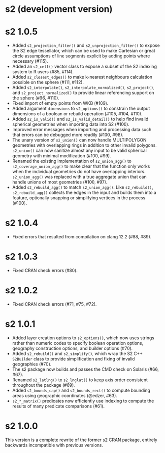 # s2 (development version)

# s2 1.0.5

* Added `s2_projection_filter()` and `s2_unprojection_filter()` to
  expose the S2 edge tessellator, which can be used to make Cartesian
  or great circle assumptions of line segments explicit by adding
  points where necessary (#115).
* Added an `s2_cell()` vector class to expose a subset of the S2
  indexing system to R users (#85, #114).
* Added `s2_closest_edges()` to make k-nearest neighbours calculation
  possible on the sphere (#111, #112).
* Added `s2_interpolate()`, `s2_interpolate_normalized()`, 
  `s2_project()`, and `s2_project_normalized()` to provide linear
  referencing support on the sphere (#96, #110).
* Fixed import of empty points from WKB (#109).
* Added argument `dimensions` to `s2_options()` to constrain the
  output dimensions of a boolean or rebuild operation (#105, #104, #110).
* Added `s2_is_valid()` and `s2_is_valid_detail()` to help find invalid
  spherical geometries when importing data into S2 (#100).
* Improved error messages when importing and processing data such that
  errors can be debugged more readily (#100, #98).
* The unary version of `s2_union()` can now handle MULTIPOLYGON
  geometries with overlapping rings in addition to other invalid
  polygons. `s2_union()` can now sanitize
  almost any input to be valid spherical geometry with
  minimal modification (#100, #99).
* Renamed the existing implementation of `s2_union_agg()` to
  `s2_coverage_union_agg()` to make clear that the function only
  works when the individual geometries do not have overlapping
  interiors. `s2_union_agg()` was replaced with a
  true aggregate union that can handle unions of most geometries
  (#100, #97).
* Added `s2_rebuild_agg()` to match `s2_union_agg()`. Like
  `s2_rebuild()`, `s2_rebuild_agg()` collects the edges in the input
  and builds them into a feature, optionally snapping or simplifying
  vertices in the process (#100).

# s2 1.0.4

* Fixed errors that resulted from compilation on clang 12.2 (#88, #89).

# s2 1.0.3

* Fixed CRAN check errors (#80).

# s2 1.0.2

* Fixed CRAN check errors (#71, #75, #72).

# s2 1.0.1

* Added layer creation options to `s2_options()`, which now uses strings
  rather than numeric codes to specify boolean operation options, geography
  construction options, and builder options (#70).
* Added `s2_rebuild()` and `s2_simplify()`, which wrap the S2 C++ `S2Builder`
  class to provide simplification and fixing of invalid geographies (#70).
* The s2 package now builds and passes the CMD check on Solaris (#66, #67).
* Renamed `s2_latlng()` to `s2_lnglat()` to keep axis order consistent
  throughout the package (#69).
* Added `s2_bounds_cap()` and `s2_bounds_rect()` to compute bounding areas
  using geographic coordinates (@edzer, #63).
* `s2_*_matrix()` predicates now efficiently use indexing to compute the 
  results of many predicate comparisons (#61).

# s2 1.0.0

This version is a complete rewrite of the former s2 CRAN package, entirely 
backwards incompatible with previous versions.
